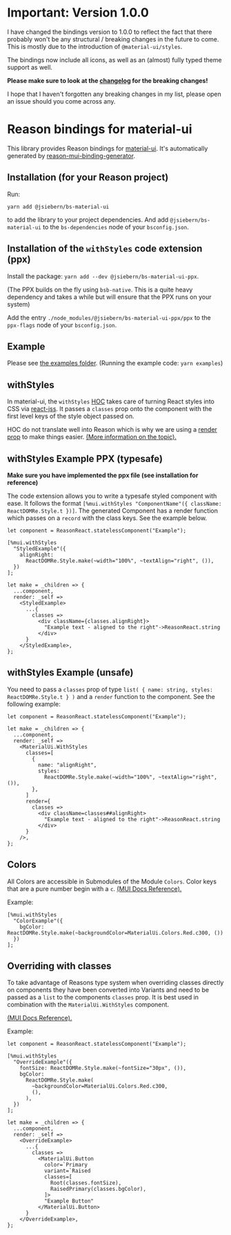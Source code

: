 # Important: Version 1.0.0
I have changed the bindings version to 1.0.0 to reflect the fact that there probably won't be any structural / breaking changes in the future to come.
This is mostly due to the introduction of `@material-ui/styles`.

The bindings now include all icons, as well as an (almost) fully typed theme support as well.

**Please make sure to look at the [changelog](https://github.com/jsiebern/bs-material-ui/blob/master/CHANGELOG.md) for the breaking changes!**

I hope that I haven't forgotten any breaking changes in my list, please open an issue should you come across any.

# Reason bindings for material-ui
This library provides Reason bindings for
[material-ui](https://material-ui-next.com/). It's automatically generated by
[reason-mui-binding-generator](https://github.com/jsiebern/reason-mui-binding-generator).

## Installation (for your Reason project)

Run:

    yarn add @jsiebern/bs-material-ui

to add the library to your project dependencies. And add `@jsiebern/bs-material-ui` to the `bs-dependencies` node of your `bsconfig.json`.

## Installation of the `withStyles` code extension (ppx)

Install the package: `yarn add --dev @jsiebern/bs-material-ui-ppx`.

(The PPX builds on the fly using `bsb-native`. This is a quite heavy dependency and takes a while but will ensure that the PPX runs on your system)

Add the entry `./node_modules/@jsiebern/bs-material-ui-ppx/ppx` to the `ppx-flags` node of your `bsconfig.json`.

## Example

Please see [the examples folder](https://github.com/jsiebern/bs-material-ui/tree/master/examples).
(Running the example code: `yarn examples`)

## withStyles

In material-ui, the `withStyles` [HOC](https://reactjs.org/docs/higher-order-components.html) takes care of turning React styles into CSS via [react-jss](https://github.com/cssinjs/react-jss). It passes a `classes` prop onto the component with the first level keys of the style object passed on.

HOC do not translate well into Reason which is why we are using a [render prop](http://reactpatterns.com/#render-callback) to make things easier. [(More information on the topic).](https://www.youtube.com/watch?v=BcVAq3YFiuc)

## withStyles Example PPX (typesafe)

**Make sure you have implemented the ppx file (see installation for reference)**

The code extension allows you to write a typesafe styled component with ease. It follows the format `[%mui.withStyles "ComponentName"({ className: ReactDOMRe.Style.t })]`. The generated Component has a render function which passes on a `record` with the class keys. See the example below.

```reason
let component = ReasonReact.statelessComponent("Example");

[%mui.withStyles
  "StyledExample"({
    alignRight:
      ReactDOMRe.Style.make(~width="100%", ~textAlign="right", ()),
  })
];

let make = _children => {
  ...component,
  render: _self =>
    <StyledExample>
      ...{
        classes =>
          <div className={classes.alignRight}>
            "Example text - aligned to the right"->ReasonReact.string
          </div>
      }
    </StyledExample>,
};
```

## withStyles Example (unsafe)
You need to pass a `classes` prop of type `list( { name: string, styles: ReactDOMRe.Style.t } )` and a `render` function to the component. See the following example:

```reason
let component = ReasonReact.statelessComponent("Example");

let make = _children => {
  ...component,
  render: _self =>
    <MaterialUi.WithStyles
      classes=[
        {
          name: "alignRight",
          styles:
            ReactDOMRe.Style.make(~width="100%", ~textAlign="right", ()),
        },
      ]
      render={
        classes =>
          <div className=classes##alignRight>
            "Example text - aligned to the right"->ReasonReact.string
          </div>
      }
    />,
};
```

## Colors

All Colors are accessible in Submodules of the Module `Colors`. Color keys that are a pure number begin with a `c`. [(MUI Docs Reference).](https://material-ui-next.com/style/color/)

Example:

```reason
[%mui.withStyles
  "ColorExample"({
    bgColor: ReactDOMRe.Style.make(~backgroundColor=MaterialUi.Colors.Red.c300, ())
  })
];
```

## Overriding with classes

To take advantage of Reasons type system when overriding classes directly on components they have been converted into Variants and need to be passed as a `list` to the components `classes` prop. It is best used in combination with the `MaterialUi.WithStyles` component.

[(MUI Docs Reference).](https://material-ui-1dab0.firebaseapp.com/customization/overrides/#overriding-with-classes)

Example:
```reason
let component = ReasonReact.statelessComponent("Example");

[%mui.withStyles
  "OverrideExample"({
    fontSize: ReactDOMRe.Style.make(~fontSize="30px", ()),
    bgColor:
      ReactDOMRe.Style.make(
        ~backgroundColor=MaterialUi.Colors.Red.c300,
        (),
      ),
  })
];

let make = _children => {
  ...component,
  render: _self =>
    <OverrideExample>
      ...{
        classes =>
          <MaterialUi.Button
            color=`Primary
            variant=`Raised
            classes=[
              Root(classes.fontSize),
              RaisedPrimary(classes.bgColor),
            ]>
            "Example Button"
          </MaterialUi.Button>
      }
    </OverrideExample>,
};
```
